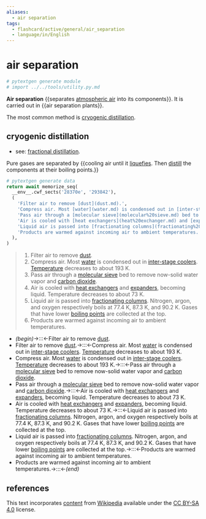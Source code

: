 ```yaml
---
aliases:
  - air separation
tags:
  - flashcard/active/general/air_separation
  - language/in/English
---
```


# air separation

```Python
# pytextgen generate module
# import ../../tools/utility.py.md
```

__Air separation__ {{separates [atmospheric air](atmosphere%20of%20Earth.md) into its components}}. It is carried out in {{air separation plants}}. <!--SR:!2026-05-12,806,290!2027-03-23,1132,350-->

The most common method is [cryogenic distillation](#cryogenic%20distillation).

## cryogenic distillation

- see: [fractional distillation](fractional%20distillation.md).

Pure gases are separated by {{cooling air until it [liquefies](liquefaction.md). Then [distill](distillation.md) the components at their boiling points.}} <!--SR:!2025-01-09,119,170-->

```Python
# pytextgen generate data
return await memorize_seq(
  __env__.cwf_sects('28370e', '293842'),
  (
    'Filter air to remove [dust](dust.md).',
    'Compress air. Most [water](water.md) is condensed out in [inter-stage coolers](intercooler.md). [Temperature](temperature.md) decreases to about 193 K.',
    'Pass air through a [molecular sieve](molecular%20sieve.md) bed to remove now-solid water vapor and [carbon dioxide](carbon%20dioxide.md).',
    'Air is cooled with [heat exchangers](heat%20exchanger.md) and [expanders](expander.md), becoming liquid. Temperature decreases to about 73 K.',
    'Liquid air is passed into [fractionating columns](fractionating%20column.md). Nitrogen, argon, and oxygen respectively boils at 77.4 K, 87.3 K, and 90.2 K. Gases that have lower [boiling points](boiling%20point.md) are collected at the top.',
    'Products are warmed against incoming air to ambient temperatures.',
  ),
)
```

<!--pytextgen generate section="28370e"--><!-- The following content is generated at 2023-03-24T01:07:46.430558+08:00. Any edits will be overridden! -->

> 1. Filter air to remove [dust](dust.md).
> 2. Compress air. Most [water](water.md) is condensed out in [inter-stage coolers](intercooler.md). [Temperature](temperature.md) decreases to about 193 K.
> 3. Pass air through a [molecular sieve](molecular%20sieve.md) bed to remove now-solid water vapor and [carbon dioxide](carbon%20dioxide.md).
> 4. Air is cooled with [heat exchangers](heat%20exchanger.md) and [expanders](expander.md), becoming liquid. Temperature decreases to about 73 K.
> 5. Liquid air is passed into [fractionating columns](fractionating%20column.md). Nitrogen, argon, and oxygen respectively boils at 77.4 K, 87.3 K, and 90.2 K. Gases that have lower [boiling points](boiling%20point.md) are collected at the top.
> 6. Products are warmed against incoming air to ambient temperatures.

<!--/pytextgen-->

<!--pytextgen generate section="293842"--><!-- The following content is generated at 2024-01-04T20:17:51.438466+08:00. Any edits will be overridden! -->

- _(begin)_→:::←Filter air to remove [dust](dust.md). <!--SR:!2026-06-02,834,330!2028-03-10,1410,350-->
- Filter air to remove [dust](dust.md).→:::←Compress air. Most [water](water.md) is condensed out in [inter-stage coolers](intercooler.md). [Temperature](temperature.md) decreases to about 193 K. <!--SR:!2026-10-12,825,270!2026-11-16,956,330-->
- Compress air. Most [water](water.md) is condensed out in [inter-stage coolers](intercooler.md). [Temperature](temperature.md) decreases to about 193 K.→:::←Pass air through a [molecular sieve](molecular%20sieve.md) bed to remove now-solid water vapor and [carbon dioxide](carbon%20dioxide.md). <!--SR:!2026-02-25,474,230!2025-04-20,215,170-->
- Pass air through a [molecular sieve](molecular%20sieve.md) bed to remove now-solid water vapor and [carbon dioxide](carbon%20dioxide.md).→:::←Air is cooled with [heat exchangers](heat%20exchanger.md) and [expanders](expander.md), becoming liquid. Temperature decreases to about 73 K. <!--SR:!2025-11-05,491,230!2025-10-31,645,270-->
- Air is cooled with [heat exchangers](heat%20exchanger.md) and [expanders](expander.md), becoming liquid. Temperature decreases to about 73 K.→:::←Liquid air is passed into [fractionating columns](fractionating%20column.md). Nitrogen, argon, and oxygen respectively boils at 77.4 K, 87.3 K, and 90.2 K. Gases that have lower [boiling points](boiling%20point.md) are collected at the top. <!--SR:!2025-06-09,243,210!2024-12-26,224,230-->
- Liquid air is passed into [fractionating columns](fractionating%20column.md). Nitrogen, argon, and oxygen respectively boils at 77.4 K, 87.3 K, and 90.2 K. Gases that have lower [boiling points](boiling%20point.md) are collected at the top.→:::←Products are warmed against incoming air to ambient temperatures. <!--SR:!2026-02-05,666,270!2025-01-11,369,230-->
- Products are warmed against incoming air to ambient temperatures.→:::←_(end)_ <!--SR:!2028-03-04,1405,350!2025-01-04,428,290-->

<!--/pytextgen-->

## references

This text incorporates [content](https://en.wikipedia.org/wiki/air_separation) from [Wikipedia](Wikipedia.md) available under the [CC BY-SA 4.0](https://creativecommons.org/licenses/by-sa/4.0/) license.
